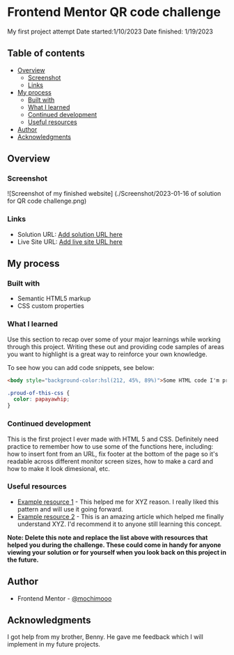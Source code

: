 # Frontend Mentor QR code challenge
 My first project attempt
 Date started:1/10/2023
 Date finished: 1/19/2023

## Table of contents

- [Overview](#overview)
  - [Screenshot](#screenshot)
  - [Links](#links)
- [My process](#my-process)
  - [Built with](#built-with)
  - [What I learned](#what-i-learned)
  - [Continued development](#continued-development)
  - [Useful resources](#useful-resources)
- [Author](#author)
- [Acknowledgments](#acknowledgments)

## Overview

### Screenshot

![Screenshot of my finished website] (./Screenshot/2023-01-16 of solution for QR code challenge.png)

### Links

- Solution URL: [Add solution URL here](https://your-solution-url.com)
- Live Site URL: [Add live site URL here](https://your-live-site-url.com)

## My process

### Built with

- Semantic HTML5 markup
- CSS custom properties

### What I learned

Use this section to recap over some of your major learnings while working through this project. Writing these out and providing code samples of areas you want to highlight is a great way to reinforce your own knowledge.

To see how you can add code snippets, see below:

```html
<body style="background-color:hsl(212, 45%, 89%)">Some HTML code I'm proud of</body>
```
```css
.proud-of-this-css {
  color: papayawhip;
}
```


### Continued development

This is the first project I ever made with HTML 5 and CSS. Definitely need practice to remember how to use some of the functions here, including: how to insert font from an URL, fix footer at the bottom of the page so it's readable across different monitor screen sizes, how to make a card and how to make it look dimesional, etc.

### Useful resources

- [Example resource 1](https://www.example.com) - This helped me for XYZ reason. I really liked this pattern and will use it going forward.
- [Example resource 2](https://www.example.com) - This is an amazing article which helped me finally understand XYZ. I'd recommend it to anyone still learning this concept.

**Note: Delete this note and replace the list above with resources that helped you during the challenge. These could come in handy for anyone viewing your solution or for yourself when you look back on this project in the future.**

## Author
- Frontend Mentor - [@mochimooo](https://www.frontendmentor.io/profile/yourusername)

## Acknowledgments

I got help from my brother, Benny. He gave me feedback which I will implement in my future projects.
